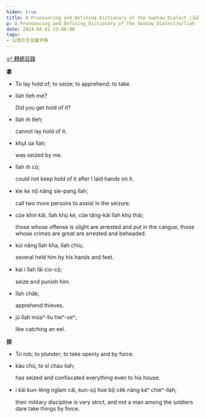 ```yaml
---
hiden: true
title: A Pronouncing and Defining Dictionary of the Swatow Dialect (汕頭方言音義字典) / liah
p: A_Pronouncing_and_Defining_Dictionary_of_the_Swatow_Dialect/w/liah
date: 2024-04-01 23:00:00
tags: 
- 汕頭方言音義字典
---
```


[↩️ 轉總目錄](/A_Pronouncing_and_Defining_Dictionary_of_the_Swatow_Dialect)


**拿**
- To lay hold of; to seize; to apprehend; to take.

- lîah tîeh mē?

  Did you get hold of it?

- lîah m̄ tîeh;

  cannot lay hold of it.

- khṳt úa lîah;

  was seized by me.

- lîah m̄ cŭ;

  could not keep hold of it after I laid hands on it.

- kìe ke nŏ̤ nâng sie-pang lîah;

  call two more persons to assist in the seizure.

- cŭe khin kâi, lîah khṳ̀ ké, cŭe tăng-kâi lîah khṳ̀ thâi;

  those whose offense is slight are arrested and put in the cangue, those whose crimes are great are arrested and beheaded.

- kúi nâng lîah kha, lîah chíu;

  several held him by his hands and feet.

- kai i lîah lâi cio-cò̤;

  seize and punish him.

- lîah châk;

  apprehend thieves.

- jû lîah mûaⁿ-lìu hìeⁿ-seⁿ;

  like catching an eel.

**掠**
- To rob; to plunder; to take openly and by force.

- kàu chù, to sĭ chau liah;

  has seized and confiscated everything even to his house.

- i kâi kun-lĕng ngîam căi, kun-sṳ̆ hùe bô̤ cêk nâng káⁿ chíeⁿ-lîah;

  their military discipline is very strict, and not a man among the soldiers dare take things by force.